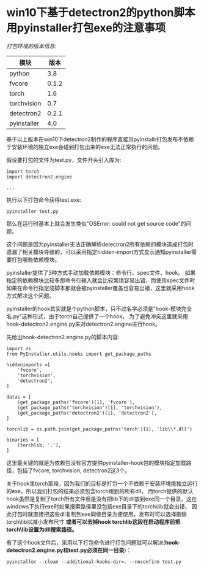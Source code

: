 # win10下基于detectron2的python脚本用pyinstaller打包exe的注意事项


*打包环境的版本信息:*

模块|版本
-|-
python|3.8
fvcore|0.1.2
torch|1.6
torchvision|0.7
detectron2|0.2.1
pyinstaller|4.0


基于以上版本在win10下detectron2制作的程序直接用pyinstallr打包发布不依赖于安装环境的独立exe会碰到打包出来的exe无法正常执行的问题。


假设要打包的文件为test.py，文件开头引入库为:

```
import torch
import detectron2.engine

...
```

执行以下打包命令获得test.exe:

`pyinstaller test.py`

那么在运行时基本上就会发生类似"OSError: could not get source code"的问题。

这个问题是因为pyinstaller无法正确解析detectron2所有依赖的模块造成打包时遗漏了相关模块导致的，可以采用指定hidden-import方式显示通知pyinstaller需要打包哪些依赖模块。

pyinstaller提供了3种方式手动加载依赖模块：命令行、spec文件、hook。
如果指定的依赖模块比较多那命令行输入就会比较繁琐容易出错，而使用spec文件时如果在命令行指定成脚本那就会被pyinstaller覆盖也容易出错，这里就采用hook方式解决这个问题。

pyinstaller的hook其实就是个python脚本，只不过名字必须是"hook-模块完全名.py"这种形式，由于torch自己提供了一个hook，
为了避免冲突这里就采用hook-detectron2.engine.py来对detectron2.engine进行hook。

先给出hook-detectron2.engine.py的脚本内容:

```
import os
from PyInstaller.utils.hooks import get_package_paths

hiddenimports =[
    'fvcore',
    'torchvision',
    'detectron2',
]

datas = [
    (get_package_paths('fvcore')[1], 'fvcore'),
    (get_package_paths('torchvision')[1], 'torchvision'),
    (get_package_paths('detectron2')[1], 'detectron2'),
]

torchlib = os.path.join(get_package_paths('torch')[1], 'lib\\*.dll')

binaries = [
    (torchlib, '.'),
]
```

这里最关键的就是为依赖包没有官方提供pyinstaller-hook包的模块指定加载路径，包括了fvcore, torchvision, detectron2这3个。

关于hook里torch那段，因为我们的目标是打包一个不依赖于安装环境能独立运行的exe，所以我们打包的结果必须包含torch用到的所有dll，
而torch提供的默认hook虽然是复制了torch所有文件但是没有把lib下的dll放到exe同一个目录，这在windows下执行exe时如果搜索路径里没包括exe目录下的torch\lib就会出错，
因此打包时就直接把这些dll复制到exe同级目录方便使用，发布时可以选择删除torch\lib以减小发布尺寸
**或者可以去掉hook torchlib这段在启动程序前把torch\lib设置为dll搜索路径。**

有了这个hook文件后，采用以下打包命令进行打包问题就可以解决(**hook-detectron2.engine.py和test.py必须在同一目录**)：

`pyinstaller --clean --additional-hooks-dir=. --noconfirm test.py`

